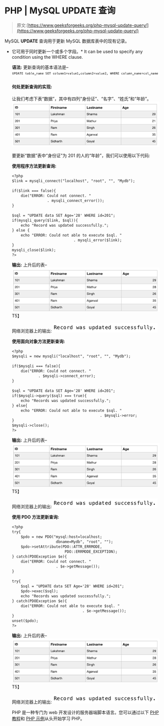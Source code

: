# PHP | MySQL UPDATE 查询

> 原文:[https://www.geeksforgeeks.org/php-mysql-update-query/](https://www.geeksforgeeks.org/php-mysql-update-query/)

MySQL **UPDATE** 查询用于更新 MySQL 数据库表中的现有记录。

*   它可用于同时更新一个或多个字段。*   It can be used to specify any condition using the WHERE clause.

    **语法:**
    更新查询的基本语法是–
    ![](img/25cdb08a31d5d70568f6edae527029fd.png)

    #### 何处更新查询的实现:

    让我们考虑下表“数据”，其中有四列“身份证”、“名字”、“姓氏”和“年龄”。
    ![](img/1f14a149e3fc9da8be7fa7da56f3e134.png)

    要更新“数据”表中“身份证”为 201 的人的“年龄”，我们可以使用以下代码:

    **使用程序方法更新查询:**

    ```
    <?php
    $link = mysqli_connect("localhost", "root", "", "Mydb");

    if($link === false){
        die("ERROR: Could not connect. " 
                    . mysqli_connect_error());
    }

    $sql = "UPDATE data SET Age='28' WHERE id=201";
    if(mysqli_query($link, $sql)){
        echo "Record was updated successfully.";
    } else {
        echo "ERROR: Could not able to execute $sql. " 
                                . mysqli_error($link);
    } 
    mysqli_close($link);
    ?>
    ```

    **输出:**
    上升后的表–
    ![](img/4c558f7a084034733aee81a90a4333e4.png)T5】

    网络浏览器上的输出:
    ![](img/18f1c284c52d04a66db897a4188f8d8e.png)

    **使用面向对象方法更新查询:**

    ```
    <?php
    $mysqli = new mysqli("localhost", "root", "", "Mydb");

    if($mysqli === false){
        die("ERROR: Could not connect. "
                . $mysqli->connect_error);
    }

    $sql = "UPDATE data SET Age='28' WHERE id=201";
    if($mysqli->query($sql) === true){
        echo "Records was updated successfully.";
    } else{
        echo "ERROR: Could not able to execute $sql. " 
                                            . $mysqli->error;
    }
    $mysqli->close();
    ?>
    ```

    **输出:**
    上升后的表–
    ![](img/4c558f7a084034733aee81a90a4333e4.png)T5】

    网络浏览器上的输出:
    ![](img/18f1c284c52d04a66db897a4188f8d8e.png)

    **使用 PDO 方法更新查询:**

    ```
    <?php
    try{
        $pdo = new PDO("mysql:host=localhost;
                        dbname=Mydb", "root", "");
        $pdo->setAttribute(PDO::ATTR_ERRMODE, 
                            PDO::ERRMODE_EXCEPTION);
    } catch(PDOException $e){
        die("ERROR: Could not connect. " 
                        . $e->getMessage());
    }

    try{
        $sql = "UPDATE data SET Age='28' WHERE id=201";
        $pdo->exec($sql);
        echo "Records was updated successfully.";
    } catch(PDOException $e){
        die("ERROR: Could not able to execute $sql. "
                                    . $e->getMessage());
    }
    unset($pdo);
    ?>
    ```

    **输出:**
    上升后的表–
    ![](img/4c558f7a084034733aee81a90a4333e4.png)T5】

    网络浏览器上的输出:
    ![](img/18f1c284c52d04a66db897a4188f8d8e.png)

    PHP 是一种专门为 web 开发设计的服务器端脚本语言。您可以通过以下 [PHP 教程](https://www.geeksforgeeks.org/php-tutorials/)和 [PHP 示例](https://www.geeksforgeeks.org/php-examples/)从头开始学习 PHP。